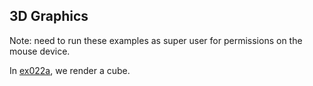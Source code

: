 ## 3D Graphics

Note: need to run these examples as super user for permissions on the mouse device.

In [ex022a](ex022a_cube), we render a cube.
